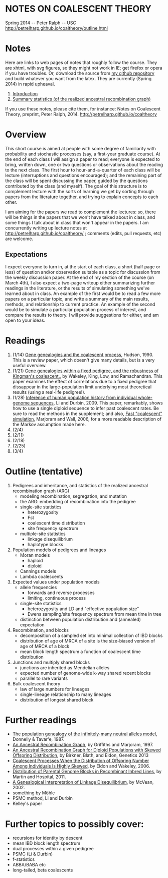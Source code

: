 NOTES ON COALESCENT THEORY
=================================

Spring 2014 -- Peter Ralph -- USC 
http://petrelharp.github.io/coaltheory/outline.html


Notes
=====

Here are links to web pages of notes that roughly follow the course.  They are xhtml, with svg figures, so they might not work in IE; get firefox or opera if you have troubles. Or, download the source from [my github repository](https://github.com/petrelharp/coaltheory) and build whatever you want from the latex.  They are currently (Spring 2014) in rapid upheaval.

1. [Introduction](introduction.xhtml)
2. [Summary statistics (of the realized ancestral recombination graph)](summary-stats.xhtml)

If you use these notes, please cite them, for instance:
  Notes on Coalescent Theory, preprint, Peter Ralph, 2014.  http://petrelharp.github.io/coaltheory
  

Overview
========

This short course is aimed at people with some degree of familiarity with probability and stochastic processes (say, a first-year graduate course).  At the end of each class I will assign a paper to read; everyone is expected to bring, written down, one or two questions or observations about the reading to the next class.  The first hour to hour-and-a-quarter of each class will be lecture (interruptions and questions encouraged); and the remaining part of the class will be spent discussing the paper, guided by the questions contributed by the class (and myself).  The goal of this structure is to complement lecture with the sorts of learning we get by sorting through papers from the literature together, and trying to explain concepts to each other.

I am aiming for the papers we read to complement the lectures: so, there will be things in the papers that we won't have talked about in class, and some things I talk about in class that won't appear in the papers.  I am concurrently writing up lecture notes at http://petrelharp.github.io/coaltheory/ ; comments (edits, pull requests, etc) are welcome.


Expectations
------------

I expect everyone to turn in, at the start of each class, a short (half page or less) of question and/or observation suitable as a topic for discussion from the weekly discussion paper.  At the end of my section of the course (on March 4th), I also expect a two-page writeup either summarizing further readings in the literature, or the results of simulating something we've learned about in class.  An example of the first would be to read a few more papers on a particular topic, and write a summary of the main results, methods, and relationship to current practice.  An example of the second would be to simulate a particular population process of interest, and compare the results to theory.  I will provide suggestions for either, and am open to your ideas.


Readings
========

1. (1/14) [Gene genealogies and the coalescent process](http://web.eve.ucdavis.edu/pbg298/pdfs/Hudson_OxfordSurveysEvolBiol_1991.pdf), Hudson, 1990.  
  This is a review paper, which doesn't give many details, but is a very useful overview.
2. (1/21) [Gene genealogies within a fixed pedigree, and the robustness of Kingman's coalescent.](http://www.ncbi.nlm.nih.gov/pubmed/22234858), by Wakeley, King, Low, and Ramachandran.  This paper examines the effect of correlations due to a fixed pedigree that dissappear in the large-population limit underlying most theoretical results (using a real-life pedigree!).
3. (1/28) [Inference of human population history from individual whole-genome sequences](http://dx.doi.org/10.1038/nature10231), Li and Durbin, 2009.  This paper, remarkably, shows how to use a single diploid sequence to infer past coalescent rates.  Be sure to read the methods in the supplement; and also, [Fast "coalescent" simulation](http://www.ncbi.nlm.nih.gov/pubmed/16539698), Marjoram and Wall, 2006, for a more readable description of the Markov assumption made here.
4. (2/4)
5. (2/11)
6. (2/18)
7. (2/25)
8. (3/4)



Outline (tentative)
=======

1. Pedigrees and inheritance, and statistics of the realized ancestral recombination graph (ARG)
    * modeling recombination, segregation, and mutation
    * the ARG: embedding of recombination into the pedigree 
    * single-site statistics
        + heterozygosity
        + Fst
        + coalescent time distribution
        + site frequency spectrum
    * multiple-site statistics
        + linkage disequilibrium
        + haplotype blocks  
2. Population models of pedigrees and lineages
    * Moran models
        + haploid
        + diploid
    * Cannings models
    * Lambda coalescents
3. Expected values under population models
    * allele frequencies
        + forwards and reverse processes
        + limiting, continuous process
    * single-site statistics
        + heterozygosity and LD and "effective population size"
        + Ewens sampling/site frequency spectrum from mean time in tree
    * distinction between population distribution and (annealed) expectation
4. Recombination, and blocks
    * decomposition of a sampled set into minimal collection of IBD blocks
    * distribution of age of MRCA of a site is the size-biased version of age of MRCA of a block
    * mean block length spectrum a function of coalescent time distribution
5. Junctions and multiply shared blocks
    * junctions are inherited as Mendelian alleles
    * expected number of genome-wide k-way shared recent blocks
    * parallel to rare variants
6. Bulk coalescent theory
    * law of large numbers for lineages
    * single-lineage relationship to many lineages
    * distribution of longest shared block





Further readings
================

- [The population genealogy of the infinitely-many neutral alleles model](http://www.cmb.usc.edu/people/stavare/STpapers-pdf/DT87a.pdf), Donnelly \& Tavar\'e, 1987.
- [An Ancestral Recombination Graph](http://www.math.canterbury.ac.nz/~r.sainudiin/recomb/ima.pdf), by Griffiths and Marjoram, 1997.
- [An Ancestral Recombination Graph for Diploid Populations with Skewed Offspring Distribution](http://www.genetics.org/content/193/1/255.abstract), by Birkner, Blath, and Eldon, Genetics 2013
- [Coalescent Processes When the Distribution of Offspring Number Among Individuals Is Highly Skewed](http://www.genetics.org/content/172/4/2621.full), by Eldon and Wakeley, 2006.
- [Distribution of Parental Genome Blocks in Recombinant Inbred Lines](http://www.ncbi.nlm.nih.gov/pmc/articles/PMC3189807/), by Martin and Hospital, 2011.
- [A Genealogical Interpretation of Linkage Disequilibrium](), by McVean, 2002.
- something by Möhle
- PSMC method, Li and Durbin
- Kelley's paper



Further topics to possibly cover:
================

- recursions for identity by descent
- mean IBD block length spectrum
- dual processes within a given pedigree
- PSMC (Li \& Durbin)
- f-statistics
- ABBA/BABA etc
- long-tailed, beta coalescents
